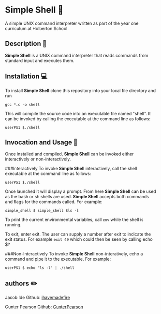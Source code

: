 # Simple Shell :shell:

A simple UNIX command interpreter written as part of the year one curriculum at Holberton School.

## Description :speech_balloon:

**Simple Shell** is a UNIX command interpreter that reads commands from standard input and executes them.

## Installation :computer:
To install **Simple Shell** clone this repository into your local file directory and run

`gcc *.c -o shell`

This will compile the source code into an executable file named "shell".  It can be invoked by calling the executable at the command line as follows:

`userPS1 $./shell`

## Invocation and Usage :floppy_disk:
Once installed and compiled, **Simple Shell** can be invoked either interactively or non-interactively.  

###Interactively
To invoke **Simple Shell** interactively, call the shell executable at the command line as follows:

`userPS1 $./shell`


Once launched it will display a prompt.  From here **Simple Shell** can be used as the bash or sh shells are used. **Simple Shell** accepts both commands and flags for the commands called.
For example:

`simple_shell $
simple_shell $ls -l`

To print the current environmental variables, call `env` while the shell is running.

To exit, enter exit.  The user can supply a number after exit to indicate the exit status.  For example `exit 49` which could then be seen by calling echo $?

###Non-Interactively
To invoke **Simple Shell** non-interatively, echo a command and pipe it to the executable. For example:

`userPS1 $ echo "ls -l" | ./shell`


## authors :pencil2:
Jacob Ide Github: [ihavemadefire](https://github.com/ihavemadefire)

Gunter Pearson Github: [GunterPearson](https://github.com/GunterPearson)